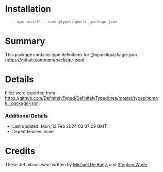 # Installation
> `npm install --save @types/npmcli__package-json`

# Summary
This package contains type definitions for @npmcli/package-json (https://github.com/npm/package-json).

# Details
Files were exported from https://github.com/DefinitelyTyped/DefinitelyTyped/tree/master/types/npmcli__package-json.

### Additional Details
 * Last updated: Mon, 12 Feb 2024 03:07:09 GMT
 * Dependencies: none

# Credits
These definitions were written by [Michaël De Boey](https://github.com/MichaelDeBoey), and [Stephen Wade](https://github.com/stephenwade).

